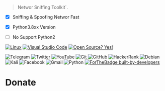 > Networ Sniffing Toolkit`.

- [x] Sniffing & Spoofing Networ Fast
- [x] Python3.8xx Version
- [ ] No Support Python2


[![Linux](https://svgshare.com/i/Zhy.svg)](https://svgshare.com/i/Zhy.svg) [![Visual Studio Code](https://img.shields.io/badge/--007ACC?logo=visual%20studio%20code&logoColor=ffffff)](https://code.visualstudio.com/)  [![Open Source? Yes!](https://badgen.net/badge/Open%20Source%20%3F/Yes%21/blue?icon=github)](https://github.com/Naereen/badges/)         


![Telegram](https://img.shields.io/badge/Telegram-2CA5E0?style=for-the-badge&logo=telegram&logoColor=white)
![Twitter](https://img.shields.io/badge/<handle>-%231DA1F2.svg?style=for-the-badge&logo=Twitter&logoColor=white)
![YouTube](https://img.shields.io/badge/<handle>-%23FF0000.svg?style=for-the-badge&logo=YouTube&logoColor=white)
![Git](https://img.shields.io/badge/git-%23F05033.svg?style=for-the-badge&logo=git&logoColor=white)
![GitHub](https://img.shields.io/badge/github-%23121011.svg?style=for-the-badge&logo=github&logoColor=white)
![HackerRank](https://img.shields.io/badge/-Hackerrank-2EC866?style=for-the-badge&logo=HackerRank&logoColor=white)
![Debian](https://img.shields.io/badge/Debian-D70A53?style=for-the-badge&logo=debian&logoColor=white)
![Kali](https://img.shields.io/badge/Kali-268BEE?style=for-the-badge&logo=kalilinux&logoColor=white)
![Facebook](https://img.shields.io/badge/Facebook-%231877F2.svg?style=for-the-badge&logo=Facebook&logoColor=white)
![Gmail](https://img.shields.io/badge/Gmail-D14836?style=for-the-badge&logo=gmail&logoColor=white)
![Python](https://img.shields.io/badge/Python-3776AB?style=for-the-badge&logo=python&logoColor=white) 
[![ForTheBadge built-by-developers](http://ForTheBadge.com/images/badges/built-by-developers.svg)](https://GitHub.com/Naereen/)

# Donate
         

